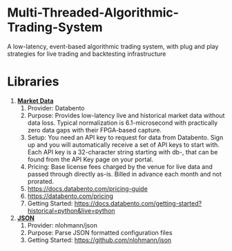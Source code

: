 # Multi-Threaded-Algorithmic-Trading-System
A low-latency, event-based algorithmic trading system, with plug and play strategies for live trading and backtesting infrastructure

# Libraries
1. **<ins>Market Data<ins>**  
   1. Provider: Databento  
   2. Purpose: Provides low-latency live and historical market data without data loss. Typical normalization is 
      6.1-microsecond with practically zero data gaps with their FPGA-based capture.  
   3. Setup: You need an API key to request for data from Databento. Sign up and you will automatically receive a 
   set of API keys to start with. Each API key is a 32-character string starting with db-, that can be found from 
   the API Key page on your portal.  
   4. Pricing: Base license fees charged by the venue for live data and passed through directly as-is. 
Billed in advance each month and not prorated.  
   5. https://docs.databento.com/pricing-guide  
   6. https://databento.com/pricing  
   7. Getting Started: https://docs.databento.com/getting-started?historical=python&live=python  
2. **<ins>JSON<ins>**  
   1. Provider: nlohmann/json  
   2. Purpose: Parse JSON formatted configuration files  
   3. Getting Started: https://github.com/nlohmann/json